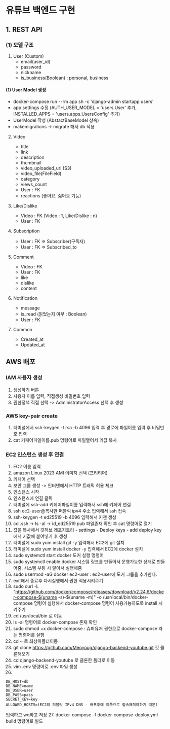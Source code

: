 # 유튜브 백엔드 구현

## 1. REST API
### (1) 모델 구조
1. User (Custom)
    - email(user_id)
    - password
    - nickname
    - is_business(Boolean) : personal, business

#### (1) User Model 생성
- docker-compose run --rm app sh -c 'django-admin startapp users'
- app.settings 수정 (AUTH_USER_MODEL = 'users.User' 추가, INSTALLED_APPS = 'users.apps.UsersConfig' 추가)
- UserModel 작성 (AbstactBaseModel 상속)
- makemigrations -> migrate 해서 db 적용

2. Video
    - title
    - link
    - description
    - thumbnail
    - video_uploaded_url (S3)
    - video_file(FileField)
    - category
    - views_count
    - User : FK
    - reactions (좋아요, 싫어요 기능)
    
3. Like/Dislike
    - Video : FK (Video : 1, Like/Dislike : n)
    - User : FK
    
4. Subscription
    - User : FK => Subscriber(구독자)
    - User : FK => Subscribed_to

5. Comment
    - Video : FK
    - User : FK
    - like
    - dislike
    - content

6. Notification
    - message
    - is_read (읽었는지 여부 : Boolean)
    - User : FK

7. Common
    - Created_at
    - Updated_at
## AWS 배포
### IAM 사용자 생성
1. 생성하기 버튼
2. 사용자 이름 입력, 직접생성 비밀번호 입력
3. 권한정책 직접 선택 -> AdministratorAccess 선택 후 생성

### AWS key-pair create
1. 터미널에서 ssh-keygen -t rsa -b 4096 입력 후 경로에 파일이름 입력 후 비밀번호 입력
2. cat 키페어파일이름.pub 명령어로 파일열어서 키값 복사

### EC2 인스턴스 생성 후 연결
1. EC2 이름 입력
2. amazon Linux 2023 AMI 이미지 선택 (프리티어)
3. 키페어 선택
4. 보안 그룹 생성 -> 인터넷에서 HTTP 트래픽 허용 체크
5. 인스턴스 시작
6. 인스턴스에 연결 클릭
7. 터미널에 ssh-add 키페어파일이름 입력해서 ssh에 키페어 연결
8. ssh ec2-user@복사한 퍼블릭 ipv4 주소 입력해서 ssh 접속
9. ssh-keygen -t ed25519 -b 4096 입력해서 키젠 생성
10. cd .ssh -> ls -al -> id_ed25519.pub 파일존재 확인 후 cat 명령어로 열기
11. 값을 복사해서 깃허브 레포지토리 - settings - Deploy keys - add deploy key 에서 키값에 붙여넣기 후 생성
12. 터미널에 sudo yum install git -y  입력해서 EC2에 git 설치
13. 터미널에 sudo yum install docker -y  입력해서 EC2에 docker 설치
14. sudo systemctl start docker 도커 실행 명령어
15. sudo systemctl enable docker 시스템 링크를 만들어서 운영가능한 상태로 만들어줌. 시스템 부팅 시 알아서 실행해줌
16. sudo usermod -aG docker ec2-user : ec2-user에 도커 그룹을 추가한다.
17. exit해서 종료후 다시실행해서 권한 적용시켜주기
18. sudo curl -L "https://github.com/docker/compose/releases/download/v2.24.6/docker-compose-$(uname -s)-$(uname -m)" -o /usr/local/bin/docker-compose 명령어 실행해서 docker-compose 명령어 사용가능하도록 install 시켜주기
19. cd /usr/local/bin 로 이동
20. ls -al 명령어로 docker-compose 존재 확인
21. sudo chmod +x docker-compose : 슈퍼유저 권한으로 docker-compose 라는 명령어를 실행
22. cd ~ 로 최상위폴더이동
23. git clone https://github.com/Meoyoug/django-backend-youtube.git 깃 클론해오기
24. cd django-backend-youtube 로 클론한 폴더로 이동
25. vim .env 명령어로 .env 파일 생성
26. 
```vim
DB_HOST=db
DB_NAME=name
DB_USER=user
DB_PASS=pass
SECRET_KEY=key
ALLOWED_HOSTS=(EC2의 퍼블릭 IPv4 DNS - 배포후에 이쪽으로 접속해줘야하기 때문)
```
입력하고 wq하고 저장
27. docker-compose -f docker-compose-deploy.yml build 명령어로 빌드
